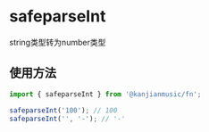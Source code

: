 # safeparseInt
string类型转为number类型

## 使用方法

```ts
import { safeparseInt } from '@kanjianmusic/fn';

safeparseInt('100'); // 100
safeparseInt('', '-'); // '-'
```

